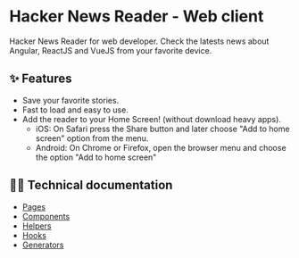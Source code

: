 # Hacker News Reader - Web client

Hacker News Reader for web developer. Check the latests news about Angular, ReactJS and VueJS from your favorite device. 

## ✨ Features
* Save your favorite stories.
* Fast to load and easy to use.
* Add the reader to your Home Screen! (without download heavy apps). 
  * iOS: On Safari press the Share button and later choose "Add to home screen" option from the menu.
  * Android: On Chrome or Firefox, open the browser menu and choose the option "Add to home screen"

## 👩‍💻 Technical documentation

* [Pages](docs/pages.md)
* [Components](docs/components.md)
* [Helpers](docs/helpers.md)
* [Hooks](docs/hooks.md) 
* [Generators](docs/generators.md) 